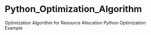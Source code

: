 # Python_Optimization_Algorithm
Optimization Algorithm for Resource Allocation
Python Optimization Example
